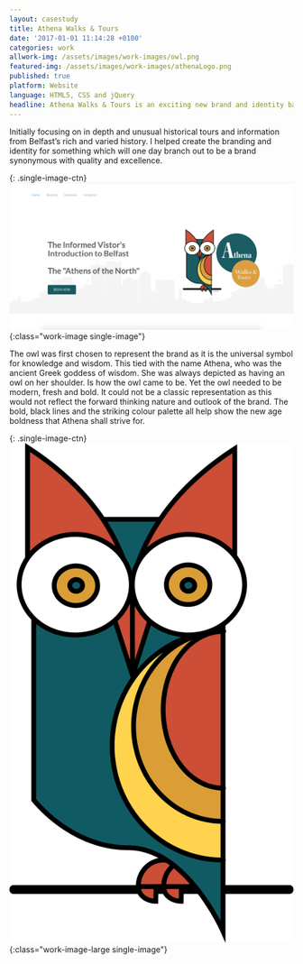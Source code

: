 ```yaml
---
layout: casestudy
title: Athena Walks & Tours
date: '2017-01-01 11:14:28 +0100'
categories: work
allwork-img: /assets/images/work-images/owl.png
featured-img: /assets/images/work-images/athenaLogo.png
published: true
platform: Website
language: HTML5, CSS and jQuery
headline: Athena Walks & Tours is an exciting new brand and identity based out of Belfast, Northern Ireland.
---
```


Initially focusing on in depth and unusual historical tours and information from Belfast’s rich and varied history. I helped create the branding and identity for something which will one day branch out to be a brand synonymous with quality and excellence.

{: .single-image-ctn}
![image-title-here](/assets/images/work-images/athena2.png){:class="work-image single-image"}

The owl was first chosen to represent the brand as it is the universal symbol for knowledge and wisdom. This tied with the name Athena, who was the ancient Greek goddess of wisdom. She was always depicted as having an owl on her shoulder. Is how the owl came to be. Yet the owl needed to be modern, fresh and bold. It could not be a classic representation as this would not reflect the forward thinking nature and outlook of the brand. The bold, black lines and the striking colour palette all help show the new age boldness that Athena shall strive for. 

{: .single-image-ctn}
![image-title-here](/assets/images/work-images/owl.png){:class="work-image-large single-image"}